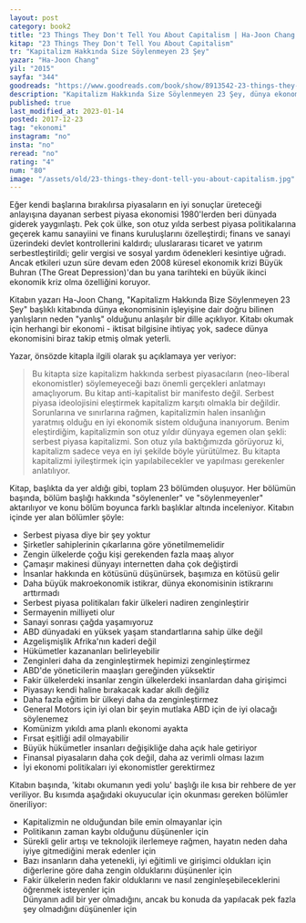 ```yaml
---
layout: post  
category: book2  
title: "23 Things They Don't Tell You About Capitalism | Ha-Joon Chang (Kitap)"  
kitap: "23 Things They Don't Tell You About Capitalism"  
tr: "Kapitalizm Hakkında Size Söylenmeyen 23 Şey"  
yazar: "Ha-Joon Chang"  
yil: "2015"  
sayfa: "344"  
goodreads: "https://www.goodreads.com/book/show/8913542-23-things-they-don-t-tell-you-about-capitalism"
description: "Kapitalizm Hakkında Size Söylenmeyen 23 Şey, dünya ekonomisinin gidişatına odaklanarak serbest piyasa kapitalizmi eleştirisi yapan bir kitap."
published: true
last_modified_at: 2023-01-14
posted: 2017-12-23
tag: "ekonomi"
instagram: "no"
insta: "no"
reread: "no"
rating: "4"
num: "80"
image: "/assets/old/23-things-they-dont-tell-you-about-capitalism.jpg"
---
```


Eğer kendi başlarına bırakılırsa piyasaların en iyi sonuçlar üreteceği anlayışına dayanan serbest piyasa ekonomisi 1980'lerden beri dünyada giderek yaygınlaştı. Pek çok ülke, son otuz yılda serbest piyasa politikalarına geçerek kamu sanayiini ve finans kuruluşlarını özelleştirdi; finans ve sanayi üzerindeki devlet kontrollerini kaldırdı; uluslararası ticaret ve yatırım serbestleştirildi; gelir vergisi ve sosyal yardım ödenekleri kesintiye uğradı. Ancak etkileri uzun süre devam eden 2008 küresel ekonomik krizi Büyük Buhran (The Great Depression)'dan bu yana tarihteki en büyük ikinci ekonomik kriz olma özelliğini koruyor.  
  
Kitabın yazarı Ha-Joon Chang, "Kapitalizm Hakkında Bize Söylenmeyen 23 Şey" başlıklı kitabında dünya ekonomisinin işleyişine dair doğru bilinen yanlışların neden "yanlış" olduğunu anlaşılır bir dille açıklıyor. Kitabı okumak için herhangi bir ekonomi - iktisat bilgisine ihtiyaç yok, sadece dünya ekonomisini biraz takip etmiş olmak yeterli.  
  
Yazar, önsözde kitapla ilgili olarak şu açıklamaya yer veriyor:  
  
> Bu kitapta size kapitalizm hakkında serbest piyasacıların (neo-liberal ekonomistler) söylemeyeceği bazı önemli gerçekleri anlatmayı amaçlıyorum. Bu kitap anti-kapitalist bir manifesto değil. Serbest piyasa ideolojisini eleştirmek kapitalizm karşıtı olmakla bir değildir. Sorunlarına ve sınırlarına rağmen, kapitalizmin halen insanlığın yaratmış olduğu en iyi ekonomik sistem olduğuna inanıyorum. Benim eleştirdiğim, kapitalizmin son otuz yıldır dünyaya egemen olan şekli: serbest piyasa kapitalizmi. Son otuz yıla baktığımızda görüyoruz ki, kapitalizm sadece veya en iyi şekilde böyle yürütülmez. Bu kitapta kapitalizmi iyileştirmek için yapılabilecekler ve yapılması gerekenler anlatılıyor.  
  
Kitap, başlıkta da yer aldığı gibi, toplam 23 bölümden oluşuyor. Her bölümün başında, bölüm başlığı hakkında "söylenenler" ve "söylenmeyenler" aktarılıyor ve konu bölüm boyunca farklı başlıklar altında inceleniyor. Kitabın içinde yer alan bölümler şöyle:  
  
- Serbest piyasa diye bir şey yoktur  
- Şirketler sahiplerinin çıkarlarına göre yönetilmemelidir  
- Zengin ülkelerde çoğu kişi gerekenden fazla maaş alıyor  
- Çamaşır makinesi dünyayı internetten daha çok değiştirdi  
- İnsanlar hakkında en kötüsünü düşünürsek, başımıza en kötüsü gelir  
- Daha büyük makroekonomik istikrar, dünya ekonomisinin istikrarını arttırmadı  
- Serbest piyasa politikaları fakir ülkeleri nadiren zenginleştirir  
- Sermayenin milliyeti olur  
- Sanayi sonrası çağda yaşamıyoruz  
- ABD dünyadaki en yüksek yaşam standartlarına sahip ülke değil  
- Azgelişmişlik Afrika'nın kaderi değil  
- Hükümetler kazananları belirleyebilir  
- Zenginleri daha da zenginleştirmek hepimizi zenginleştirmez  
- ABD'de yöneticilerin maaşları gereğinden yüksektir  
- Fakir ülkelerdeki insanlar zengin ülkelerdeki insanlardan daha girişimci  
- Piyasayı kendi haline bırakacak kadar akıllı değiliz  
- Daha fazla eğitim bir ülkeyi daha da zenginleştirmez  
- General Motors için iyi olan bir şeyin mutlaka ABD için de iyi olacağı söylenemez  
- Komünizm yıkıldı ama planlı ekonomi ayakta  
- Fırsat eşitliği adil olmayabilir  
- Büyük hükümetler insanları değişikliğe daha açık hale getiriyor  
- Finansal piyasaların daha çok değil, daha az verimli olması lazım  
- İyi ekonomi politikaları iyi ekonomistler gerektirmez  

Kitabın başında, 'kitabı okumanın yedi yolu' başlığı ile kısa bir rehbere de yer veriliyor. Bu kısımda aşağıdaki okuyucular için okunması gereken bölümler öneriliyor:  

- Kapitalizmin ne olduğundan bile emin olmayanlar için  
- Politikanın zaman kaybı olduğunu düşünenler için  
- Sürekli gelir artışı ve teknolojik ilerlemeye rağmen, hayatın neden daha iyiye gitmediğini merak edenler için  
- Bazı insanların daha yetenekli, iyi eğitimli ve girişimci oldukları için diğerlerine göre daha zengin olduklarını düşünenler için  
- Fakir ülkelerin neden fakir olduklarını ve nasıl zenginleşebileceklerini öğrenmek isteyenler için  
Dünyanın adil bir yer olmadığını, ancak bu konuda da yapılacak pek fazla şey olmadığını düşünenler için  
